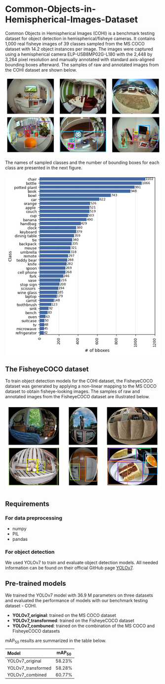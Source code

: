 # Common-Objects-in-Hemispherical-Images-Dataset
Common Objects in Hemispherical Images (COHI) is a benchmark testing dataset for object detection in hemispherical/fisheye cameras. It contains 1,000 real fisheye images of 39 classes sampled from the MS COCO dataset with 14.2 object instances per image. The images were captured using a hemispherical camera ELP-USB8MP02G-L180 with the 2,448 by 3,264 pixel resolution and manually annotated with standard axis-aligned bounding boxes afterward. The samples of raw and annotated images from the COHI dataset are shown below.

<img src="https://github.com/IS2AI/Common-Objects-in-Hemispherical-Images-Dataset/blob/main/figures/COHI_samples.PNG" width="750">

The names of sampled classes and the number of bounding boxes for each class are presented in the next figure.

<img src="https://github.com/IS2AI/Common-Objects-in-Hemispherical-Images-Dataset/blob/main/figures/class_distribution.png" width="500">

## The FisheyeCOCO dataset
To train object detection models for the COHI dataset, the FisheyeCOCO dataset was generated by applying a non-linear mapping to the MS COCO dataset to obtain fisheye-looking images. The samples of raw and annotated images from the FisheyeCOCO dataset are illustrated below.

<img src="https://github.com/IS2AI/Common-Objects-in-Hemispherical-Images-Dataset/blob/main/figures/FisheyeCOCO_samples.PNG" width="750">

## Requirements
### For data preprocessing
* numpy
* PIL
* pandas

### For object detection
We used YOLOv7 to train and evaluate object detection models. All needed information can be found on their official GitHub page 
[YOLOv7](https://github.com/WongKinYiu/yolov7). 

## Pre-trained models
We trained the YOLOv7 model with 36.9 M parameters on three datasets and evaluated the performance of models with our benchmark testing dataset - COHI.

- **YOLOv7_original**: trained on the MS COCO dataset
- **YOLOv7_transformed**: trained on the FisheyeCOCO dataset
- **YOLOv7_combuned**: trained on the combination of the MS COCO and FisheyeCOCO datasets

mAP<sub>50</sub> results are summarized in the table below.

| Model | mAP<sub>50</sub> |
| :-- | :-: |
| YOLOv7_original | 58.23% |
| YOLOv7_transformed | 58.28% |
| YOLOv7_combined | 60.77% |


